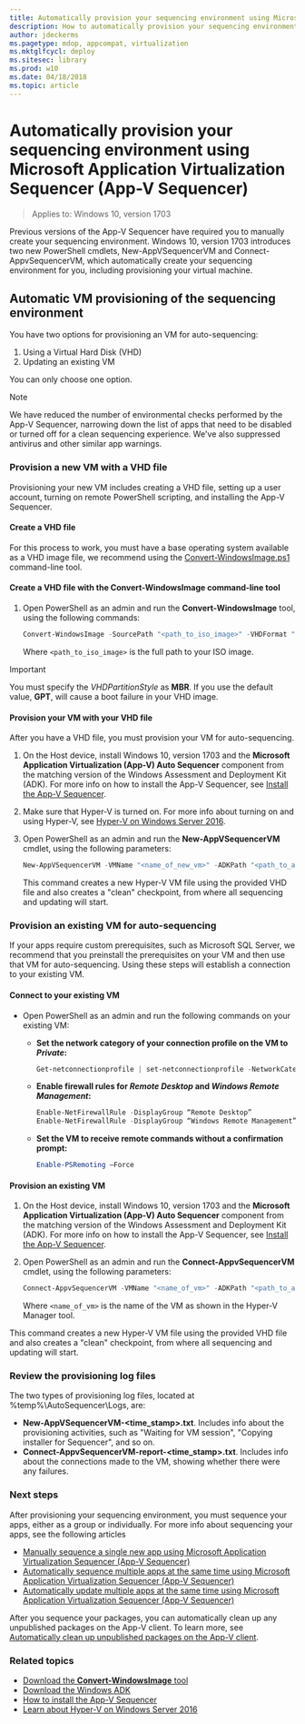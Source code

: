 ```yaml
---
title: Automatically provision your sequencing environment using Microsoft Application Virtualization Sequencer (App-V Sequencer) (Windows 10)
description: How to automatically provision your sequencing environment using Microsoft Application Virtualization Sequencer (App-V Sequencer) PowerShell cmdlet or the user interface.
author: jdeckerms
ms.pagetype: mdop, appcompat, virtualization
ms.mktglfcycl: deploy
ms.sitesec: library
ms.prod: w10
ms.date: 04/18/2018
ms.topic: article
---
```

# Automatically provision your sequencing environment using Microsoft Application Virtualization Sequencer (App-V Sequencer)

>Applies to: Windows 10, version 1703

Previous versions of the App-V Sequencer have required you to manually create your sequencing environment. Windows 10, version 1703 introduces two new PowerShell cmdlets, New-AppVSequencerVM and Connect-AppvSequencerVM, which automatically create your sequencing environment for you, including provisioning your virtual machine.

## Automatic VM provisioning of the sequencing environment

You have two options for provisioning an VM for auto-sequencing:

1. Using a Virtual Hard Disk (VHD)
2. Updating an existing VM

You can only choose one option.

>[!NOTE]
>We have reduced the number of environmental checks performed by the App-V Sequencer, narrowing down the list of apps that need to be disabled or turned off for a clean sequencing experience. We've also suppressed antivirus and other similar app warnings.

### Provision a new VM with a VHD file

Provisioning your new VM includes creating a VHD file, setting up a user account, turning on remote PowerShell scripting, and installing the App-V Sequencer.

#### Create a VHD file

For this process to work, you must have a base operating system available as a VHD image file, we recommend using the [Convert-WindowsImage.ps1](https://gallery.technet.microsoft.com/scriptcenter/Convert-WindowsImageps1-0fe23a8f) command-line tool.

#### Create a VHD file with the Convert-WindowsImage command-line tool

1. Open PowerShell as an admin and run the **Convert-WindowsImage** tool, using the following commands:

    ```ps1
    Convert-WindowsImage -SourcePath "<path_to_iso_image>" -VHDFormat "VHD" -VHDPartitionStyle "MBR"
    ```
    Where ```<path_to_iso_image>``` is the full path to your ISO image.

>[!IMPORTANT]
>You must specify the *VHDPartitionStyle* as **MBR**. If you use the default value, **GPT**, will cause a boot failure in your VHD image.

#### Provision your VM with your VHD file

After you have a VHD file, you must provision your VM for auto-sequencing.

1. On the Host device, install Windows 10, version 1703 and the **Microsoft Application Virtualization (App-V) Auto Sequencer** component from the matching version of the Windows Assessment and Deployment Kit (ADK). For more info on how to install the App-V Sequencer, see [Install the App-V Sequencer](appv-install-the-sequencer.md).
2. Make sure that Hyper-V is turned on. For more info about turning on and using Hyper-V, see [Hyper-V on Windows Server 2016](https://technet.microsoft.com/windows-server-docs/compute/hyper-v/hyper-v-on-windows-server).
3. Open PowerShell as an admin and run the **New-AppVSequencerVM** cmdlet, using the following parameters:

    ```PowerShell
    New-AppVSequencerVM -VMName "<name_of_new_vm>" -ADKPath "<path_to_adk_install_folder>" -VHDPath "<path_to_vhd_file>" -VMMemory "<vm_memory_size>" -VMSwitch "<name_of_network_switch>"
    ```

   This command creates a new Hyper-V VM file using the provided VHD file and also creates a "clean" checkpoint, from where all sequencing and updating will start.

### Provision an existing VM for auto-sequencing

If your apps require custom prerequisites, such as Microsoft SQL Server, we recommend that you preinstall the prerequisites on your VM and then use that VM for auto-sequencing. Using these steps will establish a connection to your existing VM.

#### Connect to your existing VM

- Open PowerShell as an admin and run the following commands on your existing VM:

    - **Set the network category of your connection profile on the VM to _Private_:** 
    
        ```PowerShell
        Get-netconnectionprofile | set-netconnectionprofile -NetworkCategory Private
        ```
        
    - **Enable firewall rules for _Remote Desktop_ and _Windows Remote Management_:**
    
        ```PowerShell
        Enable-NetFirewallRule -DisplayGroup “Remote Desktop”
        Enable-NetFirewallRule -DisplayGroup “Windows Remote Management”
        ```

    - **Set the VM to receive remote commands without a confirmation prompt:**
    
        ```PowerShell
        Enable-PSRemoting –Force
        ```

#### Provision an existing VM

1. On the Host device, install Windows 10, version 1703 and the **Microsoft Application Virtualization (App-V) Auto Sequencer** component from the matching version of the Windows Assessment and Deployment Kit (ADK). For more info on how to install the App-V Sequencer, see [Install the App-V Sequencer](appv-install-the-sequencer.md).

2. Open PowerShell as an admin and run the **Connect-AppvSequencerVM** cmdlet, using the following parameters:

    ```ps1
    Connect-AppvSequencerVM -VMName "<name_of_vm>" -ADKPath "<path_to_adk_install_folder>"
    ```
    
    Where ```<name_of_vm>``` is the name of the VM as shown in the Hyper-V Manager tool.

This command creates a new Hyper-V VM file using the provided VHD file and also creates a "clean" checkpoint, from where all sequencing and updating will start.

### Review the provisioning log files

The two types of provisioning log files, located at %temp%\AutoSequencer\Logs, are:

- **New-AppVSequencerVM-<time_stamp>.txt**. Includes info about the provisioning activities, such as "Waiting for VM session", "Copying installer for Sequencer", and so on.
- **Connect-AppvSequencerVM-report-<time_stamp>.txt**. Includes info about the connections made to the VM, showing whether there were any failures.

### Next steps

After provisioning your sequencing environment, you must sequence your apps, either as a group or individually. For more info about sequencing your apps, see the following articles

- [Manually sequence a single new app using Microsoft Application Virtualization Sequencer (App-V Sequencer)](appv-sequence-a-new-application.md)
- [Automatically sequence multiple apps at the same time using Microsoft Application Virtualization Sequencer (App-V Sequencer)](appv-auto-batch-sequencing.md)
- [Automatically update multiple apps at the same time using Microsoft Application Virtualization Sequencer (App-V Sequencer)](appv-auto-batch-updating.md)

After you sequence your packages, you can automatically clean up any unpublished packages on the App-V client. To learn more, see [Automatically clean up unpublished packages on the App-V client](appv-auto-clean-unpublished-packages.md).

### Related topics

- [Download the **Convert-WindowsImage** tool](https://www.powershellgallery.com/packages/Convert-WindowsImage/10.0)
- [Download the Windows ADK](https://developer.microsoft.com/windows/hardware/windows-assessment-deployment-kit)
- [How to install the App-V Sequencer](appv-install-the-sequencer.md)
- [Learn about Hyper-V on Windows Server 2016](https://technet.microsoft.com/windows-server-docs/compute/hyper-v/hyper-v-on-windows-server)



